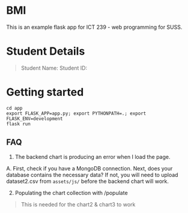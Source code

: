 # BMI

This is an example flask app for ICT 239 - web programming for SUSS.

# Student Details
> Student Name: 
> Student ID: 

# Getting started
```
cd app
export FLASK_APP=app.py; export PYTHONPATH=.; export FLASK_ENV=development
flask run
```


## FAQ

1. The backend chart is producing an error when I load the page. 

A. First, check if you have a MongoDB connection. Next, does your database contains the necessary data? If not, you will need to upload dataset2.csv from `assets/js/` before the backend chart will work. 

2. Populating the chart collection with /populate
> This is needed for the chart2 & chart3 to work